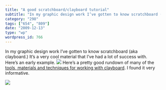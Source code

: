 ```yaml
---
title: "A good scratchboard/clayboard tutorial"
subtitle: "In my graphic design work I’ve gotten to know scratchboard (aka clayboard.) It’s a very cool materia..."
category: "298"
tags: ["654", "809"]
date: "2009-12-13"
type: "wp"
wordpress_id: 766
---
```

In my graphic design work I’ve gotten to know scratchboard (aka clayboard.) It’s a very cool material that I’ve had a lot of success with. Here’s an early example.
![](https://i0.wp.com/www.blogbridge.com/wp-content/uploads/2009/12/stardust.png?resize=365%2C266)
Here’s a pretty good rundown of many of the [tools, materials and techniques for working with clayboard](http://www.scratchboard.org/russhowto/index.html). I found it very informative.

![](https://i0.wp.com/img.zemanta.com/pixy.gif?w=584)